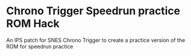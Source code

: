 # Chrono Trigger Speedrun practice ROM Hack
An IPS patch for SNES Chrono Trigger to create a practice version of the ROM for speedrun practice

